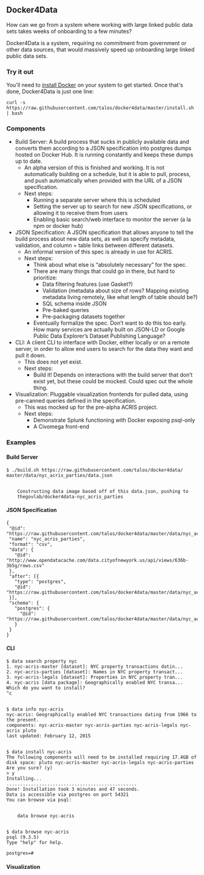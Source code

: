 ## Docker4Data

How can we go from a system where working with large linked public data sets
takes weeks of onboarding to a few minutes?

Docker4Data is a system, requiring no commitment from government or other data
sources, that would massively speed up onboarding large linked public data
sets.

### Try it out

You'll need to [install Docker](https://docs.docker.com/installation/) on your
system to get started.  Once that's done, Docker4Data is just one line:

    curl -s https://raw.githubusercontent.com/talos/docker4data/master/install.sh | bash

### Components

* Build Server: A build process that sucks in publicly available data and converts them according to a JSON specification into postgres dumps hosted on Docker Hub.  It is running constantly and keeps these dumps up to date.
   * An alpha version of this is finished and working.  It is not automatically building on a schedule, but it is able to pull, process, and push automatically when provided with the URL of a JSON specification.
   * Next steps:
      * Running a separate server where this is scheduled
      * Setting the server up to search for new JSON specifications, or allowing it to receive them from users
      * Enabling basic search/web interface to monitor the server (a la npm or docker hub)
* JSON Specification: A JSON specification that allows anyone to tell the build process about new data sets, as well as specify metadata, validation, and column + table links between different datasets.
   * An informal version of this spec is already in use for ACRIS.
   * Next steps:
      * Think about what else is “absolutely necessary” for the spec.
      * There are many things that could go in there, but hard to prioritize:
         * Data filtering features (use Gasket?)
         * Validation (metadata about size of rows?  Mapping existing metadata living remotely, like what length of table should be?)
         * SQL schema inside JSON
         * Pre-baked queries
         * Pre-packaging datasets together
      * Eventually formalize the spec.  Don’t want to do this too early.  How many services are actually built on JSON-LD or Google Public Data Explorer’s Dataset Publishing Language?
* CLI: A client CLI to interface with Docker, either locally or on a remote server, in order to allow end users to search for the data they want and pull it down.
   * This does not yet exist.
   * Next steps:
      * Build it!  Depends on interactions with the build server that don’t exist yet, but these could be mocked.  Could spec out the whole thing.
* Visualization: Pluggable visualization frontends for pulled data, using pre-canned queries defined in the specification.
   * This was mocked up for the pre-alpha ACRIS project.
   * Next steps:
      * Demonstrate Splunk functioning with Docker exposing psql-only
      * A Civomega front-end


### Examples

#### Build Server


    $ ./build.sh https://raw.githubusercontent.com/talos/docker4data/
    master/data/nyc_acris_parties/data.json


        Constructing data image based off of this data.json, pushing to
        thegovlab/docker4data-nyc_acris_parties

#### JSON Specification

    {
     "@id": "https://raw.githubusercontent.com/talos/docker4data/master/data/nyc_acris_parties/data.json",
     "name": "nyc_acris_parties",
     "format": "csv",
     "data": {
       "@id": "http://www.opendatacache.com/data.cityofnewyork.us/api/views/636b-3b5g/rows.csv"
     },
     "after": [{
       "type": "postgres",
       "@id": "https://raw.githubusercontent.com/talos/docker4data/master/data/nyc_acris_parties/index.sql"
     }],
     "schema": {
       "postgres": {
         "@id": "https://raw.githubusercontent.com/talos/docker4data/master/data/nyc_acris_parties/schema.sql"
       }
     }
    }

#### CLI

    $ data search property nyc
    1. nyc-acris-master [dataset]: NYC property transactions datin...
    2. nyc-acris-parties [dataset]: Names in NYC property transact...
    3. nyc-acris-legals [dataset]: Properties in NYC property tran...
    4. nyc-acris [data package]: Geographically enabled NYC transa...
    Which do you want to install?
    ^c


    $ data info nyc-acris
    nyc-acris: Geographically enabled NYC transactions dating from 1966 to the present.
    components: nyc-acris-master nyc-acris-parties nyc-acris-legals nyc-acris pluto
    last updated: February 12, 2015


    $ data install nyc-acris
    The following components will need to be installed requiring 17.4GB of disk space: pluto nyc-acris-master nyc-acris-legals nyc-acris-parties
    Are you sure? (y)
    > y
    Installing...
    ................................................
    Done! Installation took 3 minutes and 47 seconds.
    Data is accessible via postgres on port 54321 
    You can browse via psql:


        data browse nyc-acris


    $ data browse nyc-acris
    psql (9.3.5)
    Type "help" for help.

    postgres=#

#### Visualization

